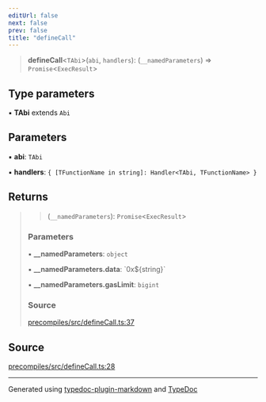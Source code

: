 ```yaml
---
editUrl: false
next: false
prev: false
title: "defineCall"
---
```


> **defineCall**\<`TAbi`\>(`abi`, `handlers`): (`__namedParameters`) => `Promise`\<`ExecResult`\>

## Type parameters

▪ **TAbi** extends `Abi`

## Parameters

▪ **abi**: `TAbi`

▪ **handlers**: `{ [TFunctionName in string]: Handler<TAbi, TFunctionName> }`

## Returns

> > (`__namedParameters`): `Promise`\<`ExecResult`\>
>
> ### Parameters
>
> ▪ **\_\_namedParameters**: `object`
>
> ▪ **\_\_namedParameters.data**: \`0x${string}\`
>
> ▪ **\_\_namedParameters.gasLimit**: `bigint`
>
> ### Source
>
> [precompiles/src/defineCall.ts:37](https://github.com/evmts/tevm-monorepo/blob/main/packages/precompiles/src/defineCall.ts#L37)
>

## Source

[precompiles/src/defineCall.ts:28](https://github.com/evmts/tevm-monorepo/blob/main/packages/precompiles/src/defineCall.ts#L28)

***
Generated using [typedoc-plugin-markdown](https://www.npmjs.com/package/typedoc-plugin-markdown) and [TypeDoc](https://typedoc.org/)
